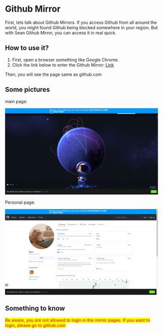 # Github Mirror

First, lets talk about Github Mirrors. If you access Github from all around the world, you might found Github being blocked somewhere in your region. But with Sean Github Mirror, you can access it in real quick.

## How to use it?

1. First, open a browser something like Google Chrome.
2. Click the link below to enter the Github Mirror: [Link](https://seangithubproxy.eu.org)

Then, you will see the page same as github.com

## Some pictures

main page:

![](.gitbook/assets/image.png)

Personal page:

![](<.gitbook/assets/image (1).png>)

## Something to know

<mark style="color:red;">Be aware, you are not allowed to login in the mirror pages. If you want to login, please go to github.com</mark>
